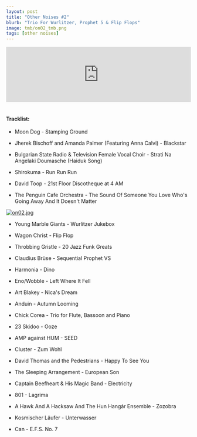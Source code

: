 ```yaml
---
layout: post
title: "Other Noises #2"
blurb: "Trio For Wurlitzer, Prophet 5 & Flip Flops"
image: tmb/on02_tmb.png
tags: [other noises]
---
```



<iframe scrolling="no" id="hearthis_at_track_3028674" width="100%" height="150" src="https://hearthis.at/embed/3028674/transparent_black/?hcolor=&color=&style=2&block_size=2&block_space=1&background=1&waveform=0&cover=0&autoplay=0&css=" frameborder="0" allowtransparency allow="autoplay"><p>Listen to <a href="https://hearthis.at/zerocc/other-noises-2-22817/" target="_blank">Other Noises #2 (22/8/17)</a> <span>by</span><a href="https://hearthis.at/zerocc/" target="_blank" >Zero</a> <span>on</span> <a href="https://hearthis.at/" target="_blank">hearthis.at</a></p></iframe>
&nbsp;

#### Tracklist:

- Moon Dog - Stamping Ground 

- Jherek Bischoff and Amanda Palmer (Featuring Anna Calvi) - Blackstar
- Bulgarian State Radio & Television Female Vocal Choir - Strati Na Angelaki Doumasche (Haiduk Song) 

- Shirokuma - Run Run Run
- David Toop - 21st Floor Discotheque at 4 AM
- The Penguin Cafe Orchestra - The Sound Of Someone You Love Who's Going Away And It Doesn't Matter

[![on02.jpg](https://i.postimg.cc/0QYrzd7C/on02.jpg)](https://postimg.cc/YGStVFn4)

- Young Marble Giants - Wurlitzer Jukebox
- Wagon Christ - Flip Flop
- Throbbing Gristle - 20 Jazz Funk Greats

- Claudius Brüse - Sequential Prophet VS
- Harmonia - Dino
- Eno/Wobble - Left Where It Fell

- Art Blakey - Nica's Dream
- Anduin - Autumn Looming
- Chick Corea - Trio for Flute, Bassoon and Piano
- 23 Skidoo - Ooze
- AMP against HUM - SEED
- Cluster - Zum Wohl

- David Thomas and the Pedestrians - Happy To See You
- The Sleeping Arrangement - European Son
- Captain Beefheart & His Magic Band - Electricity

- 801 - Lagrima
- A Hawk And A Hacksaw And The Hun Hangár Ensemble - Zozobra
- Kosmischer Läufer - Unterwasser

- Can - E.F.S. No. 7 
